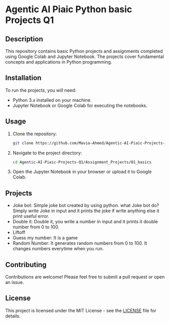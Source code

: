 # Agentic AI Piaic Python basic Projects Q1

## Description
This repository contains basic Python projects and assignments completed using Google Colab and Jupyter Notebook. The projects cover fundamental concepts and applications in Python programming.

## Installation
To run the projects, you will need:
- Python 3.x installed on your machine.
- Jupyter Notebook or Google Colab for executing the notebooks.

## Usage
1. Clone the repository:
   ```bash
   git clone https://github.com/Mavia-Ahmed/Agentic-AI-Piaic-Projects-Q1.git
   ```
2. Navigate to the project directory:
   ```bash
   cd Agentic-AI-Piaic-Projects-Q1/Assignment_Projects/01_basics
   ```
3. Open the Jupyter Notebook in your browser or upload it to Google Colab.

## Projects
- Joke bot: Simple joke bot created by using python.
what Joke bot do?
Simply write Joke in input and it prints the joke if write anything else it print useful error.
- Double it: Double it, you write a number in input and it prints it double number from 0 to 100.
- Liftoff
- Guess my number: It is a game
- Random Number: It generates random numbers from 0 to 100. It changes numbers everytime when you run.

## Contributing
Contributions are welcome! Please feel free to submit a pull request or open an issue.

## License
This project is licensed under the MIT License - see the [LICENSE](LICENSE) file for details.

